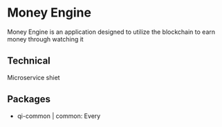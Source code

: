 # Money Engine

Money Engine is an application designed to utilize the blockchain to earn money through watching it 

## Technical

Microservice shiet

## Packages

- qi-common | common: Every